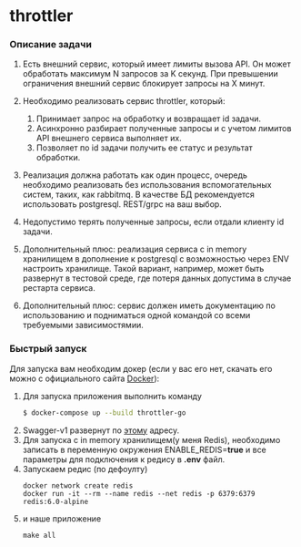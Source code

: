 # throttler

### Описание задачи

1. Есть внешний сервис, который имеет лимиты вызова API. Он может обработать максимум N запросов за K секунд. При превышении ограничения внешний сервис блокирует запросы на X минут.

2. Необходимо реализовать сервис throttler, который:
   1. Принимает запрос на обработку и возвращает id задачи.
   2. Асинхронно разбирает полученные запросы и с учетом лимитов API внешнего сервиса выполняет их.
   3. Позволяет по id задачи получить ее статус и результат обработки.

3. Реализация должна работать как один процесс, очередь необходимо реализовать без использования вспомогательных систем, таких, как rabbitmq. В качестве БД рекомендуется использовать postgresql. REST/grpc на ваш выбор.

4. Недопустимо терять полученные запросы, если отдали клиенту id задачи.

5. Дополнительный плюс: реализация сервиса с in memory хранилищем в дополнение к postgresql с возможностью через ENV настроить хранилище. Такой вариант, например, может быть развернут в тестовой среде, где потеря данных допустима в случае рестарта сервиса.

6. Дополнительный плюс: сервис должен иметь документацию по использованию и подниматься одной командой со всеми требуемыми зависимостямии.

### Быстрый запуск

Для запуска вам необходим докер (если у вас его нет, скачать его можно с официального сайта [Docker](https://www.docker.com/get-started)):

1. Для запуска приложения выполнить команду
    ```sh
    $ docker-compose up --build throttler-go
    ```
2. Swagger-v1 развернут по [этому](http://localhost:8080/swagger/index.html) адресу.
3. Для запуска с in memory хранилищем(у меня Redis), необходимо записать в переменную окружения ENABLE_REDIS=<strong>true</strong> и все параметры для подключения к редису в <strong>.env</strong> файл.
4. Запускаем редис (по дефоулту)
   ```
   docker network create redis
   docker run -it --rm --name redis --net redis -p 6379:6379 redis:6.0-alpine
   ```
5. и наше приложение
   ```azure
   make all
   ```